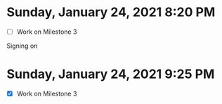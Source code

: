 # Sunday, January 24, 2021 8:20 PM
- [ ] Work on Milestone 3

Signing on

# Sunday, January 24, 2021 9:25 PM
- [X] Work on Milestone 3
